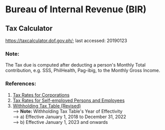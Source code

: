 # Bureau of Internal Revenue (BIR)
## Tax Calculator
https://taxcalculator.dof.gov.ph/; last accessed: 20190123

### Note:
The Tax due is computed after deducting a person's Monthly Total contribution, e.g. SSS, PhilHealth, Pag-ibig, to the Monthly Gross Income.

### References:
1) [Tax Rates for Corporations](https://github.com/usbong/documentation/blob/master/Usbong/company/Bureau%20of%20Internal%20Revenue%20(BIR)/res/taxRatesForCorporations.jpg)
2) [Tax Rates for Self-employed Persons and Employees](https://github.com/usbong/documentation/blob/master/Usbong/company/Bureau%20of%20Internal%20Revenue%20(BIR)/res/taxRatesForSelfEmployedPersonsAndEmployees.jpg)
3) [Withholding Tax Table (Revised)](https://www.bir.gov.ph/index.php/tax-information/withholding-tax.html#wt10)<br/>
--> <b>Note:</b> Withholding Tax Table's Year of Effectivity<br/>
--> a) Effective January 1, 2018 to December 31, 2022<br/>
--> b) Effective January 1, 2023 and onwards
